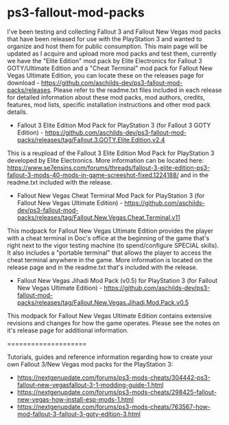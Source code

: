 # ps3-fallout-mod-packs

I've been testing and collecting Fallout 3 and Fallout New Vegas mod packs that have been released for use with the PlayStation 3 and wanted to organize and host them for public consumption. This main page will be updated as I acquire and upload more mod packs and test them, currently we have the "Elite Edition" mod pack by Elite Electronics for Fallout 3 GOTY/Ultimate Edition and a "Cheat Terminal" mod pack for Fallout New Vegas Ultimate Edition, you can locate these on the releases page for download - https://github.com/aschilds-dev/ps3-fallout-mod-packs/releases. Please refer to the readme.txt files included in each release for detailed information about these mod packs, mod authors, credits, features, mod lists, specific installation instructions and other mod pack details.

- Fallout 3 Elite Edition Mod Pack for PlayStation 3 (for Fallout 3 GOTY Edition) - https://github.com/aschilds-dev/ps3-fallout-mod-packs/releases/tag/Fallout.3.GOTY.Elite.Edition.v2.4

This is a reupload of the Fallout 3 Elite Edition Mod Pack for PlayStation 3 developed by Elite Electronics. More information can be located here: https://www.se7ensins.com/forums/threads/fallout-3-elite-edition-ps3-fallout-3-mods-40-mods-in-game-screeshot-fixed.1224188/ and in the readme.txt included with the release.


- Fallout New Vegas Cheat Terminal Mod Pack for PlayStation 3 (for Fallout New Vegas Ultimate Edition) - https://github.com/aschilds-dev/ps3-fallout-mod-packs/releases/tag/Fallout.New.Vegas.Cheat.Terminal.v11

This modpack for Fallout New Vegas Ultimate Edition provides the player with a cheat terminal in Doc's office at the beginning of the game that's right next to the vigor testing machine (to spend/configure SPECIAL skills). It also includes a "portable terminal" that allows the player to access the cheat terminal anywhere in the game. More information is located on the release page and in the readme.txt that's included with the release.

- Fallout New Vegas Jihadi Mod Pack (v0.5) for PlayStation 3 (for Fallout New Vegas Ultimate Edition) - https://github.com/aschilds-dev/ps3-fallout-mod-packs/releases/tag/Fallout.New.Vegas.Jihadi.Mod.Pack.v0.5

This modpack for Fallout New Vegas Ultimate Edition contains extensive revisions and changes for how the game operates. Please see the notes on it's release page for additional information.

====================

Tutorials, guides and reference information regarding how to create your own Fallout 3/New Vegas mod packs for the PlayStation 3:

- https://nextgenupdate.com/forums/ps3-mods-cheats/304442-ps3-fallout-new-vegasfallout-3-1-modding-guide-1.html
- https://nextgenupdate.com/forums/ps3-mods-cheats/298425-fallout-new-vegas-how-install-esp-mods-1.html
- https://nextgenupdate.com/forums/ps3-mods-cheats/763567-how-mod-fallout-3-fallout-3-goty-edition-3.html
